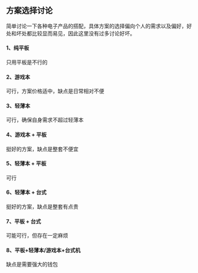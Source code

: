 ## 方案选择讨论
简单讨论一下各种电子产品的搭配，具体方案的选择偏向个人的需求以及偏好，好处和坏处都比较显而易见，因此这里没有过多讨论好坏。


#### 1、纯平板
只用平板是不行的
#### 2、游戏本
可行，方案价格适中，缺点是日常相对不便
#### 3、轻薄本
可行，确保自身需求不超过轻薄本
#### 4、游戏本 + 平板
挺好的方案，缺点是整套不便宜
#### 5、轻薄本 + 平板
可行
#### 6、轻薄本 + 台式
挺好的方案，缺点是整套有点贵
#### 7、平板 + 台式
可能可行，但存在一定麻烦
#### 8、平板+轻薄本/游戏本+台式机
缺点是需要强大的钱包
